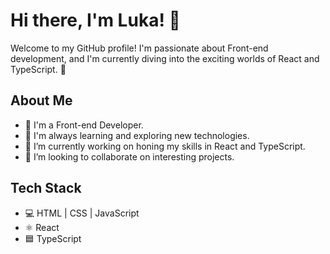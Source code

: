 # Hi there, I'm Luka! 👋

Welcome to my GitHub profile! I'm passionate about Front-end development, and I'm currently diving into the exciting worlds of React and TypeScript. 🚀

## About Me
- 💼 I'm a Front-end Developer.
- 🌱 I'm always learning and exploring new technologies.
- 🔭 I’m currently working on honing my skills in React and TypeScript.
- 👯 I’m looking to collaborate on interesting projects.

## Tech Stack
- 💻 HTML | CSS | JavaScript
- ⚛️ React
- 🟦 TypeScript

